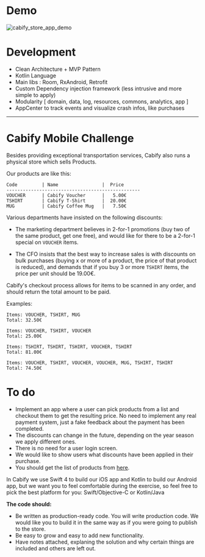 # Demo

![cabify_store_app_demo](https://user-images.githubusercontent.com/8259531/61010529-fda80600-a34c-11e9-8cd0-dcb7f532f4c1.gif)

# Development 

- Clean Architecture + MVP Pattern
- Kotlin Language
- Main libs : Room, RxAndroid, Retrofit
- Custom Dependency injection framework (less intrusive and more simple to apply)
- Modularity [ domain, data, log, resources, commons, analytics, app ]
- AppCenter to track events and visualize crash infos, like purchases

------------------------------------------------------------------------
# Cabify Mobile Challenge

Besides providing exceptional transportation services, Cabify also runs a physical store which sells Products.

Our products are like this:

``` 
Code         | Name                |  Price
-------------------------------------------------
VOUCHER      | Cabify Voucher      |   5.00€
TSHIRT       | Cabify T-Shirt      |  20.00€
MUG          | Cabify Coffee Mug   |   7.50€
```

Various departments have insisted on the following discounts:

 * The marketing department believes in 2-for-1 promotions (buy two of the same product, get one free), and would like for there to be a 2-for-1 special on `VOUCHER` items.

 * The CFO insists that the best way to increase sales is with discounts on bulk purchases (buying x or more of a product, the price of that product is reduced), and demands that if you buy 3 or more `TSHIRT` items, the price per unit should be 19.00€.

Cabify's checkout process allows for items to be scanned in any order, and should return the total amount to be paid.

Examples:

    Items: VOUCHER, TSHIRT, MUG
    Total: 32.50€

    Items: VOUCHER, TSHIRT, VOUCHER
    Total: 25.00€

    Items: TSHIRT, TSHIRT, TSHIRT, VOUCHER, TSHIRT
    Total: 81.00€

    Items: VOUCHER, TSHIRT, VOUCHER, VOUCHER, MUG, TSHIRT, TSHIRT
    Total: 74.50€


# To do
- Implement an app where a user can pick products from a list and checkout them to get the resulting price. No need to implement any real payment system, just a fake feedback about the payment has been completed.
- The discounts can change in the future, depending on the year season we apply different ones.
- There is no need for a user login screen.
- We would like to show users what discounts have been applied in their purchase. 
- You should get the list of products from [here](https://api.myjson.com/bins/4bwec).

In Cabify we use Swift 4 to build our iOS app and Kotlin to build our Android app, but we want you to feel comfortable during the exercise, so feel free to pick the best platform for you: Swift/Objective-C or Kotlin/Java

**The code should:**
- Be written as production-ready code. You will write production code. We would like you to build it in the same way as if you were going to publish to the store.
- Be easy to grow and easy to add new functionality.
- Have notes attached, explaning the solution and why certain things are included and others are left out.
